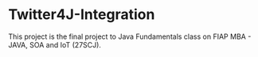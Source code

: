 # Twitter4J-Integration
This project is the final project to Java Fundamentals class on FIAP MBA - JAVA, SOA and IoT (27SCJ).
